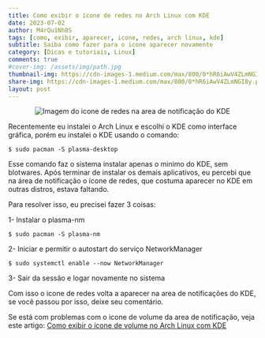 ```yaml
---
title: Como exibir o ícone de redes no Arch Linux com KDE
date: 2023-07-02
author: M4rQu1Nh0S
tags: [como, exibir, aparecer, icone, redes, arch linux, kde]
subtitle: Saiba como fazer para o icone aparecer novamente
category: [Dicas e tutoriais, Linux]
comments: true
#cover-img: /assets/img/path.jpg
thumbnail-img: https://cdn-images-1.medium.com/max/800/0*hR6iAwV4ZLmNGI8y.png
share-img: https://cdn-images-1.medium.com/max/800/0*hR6iAwV4ZLmNGI8y.png
layout: post
---
```


<p align='center'><img alt='Imagem do icone de redes na area de notificação do KDE' src="https://cdn-images-1.medium.com/max/800/0*hR6iAwV4ZLmNGI8y.png"/></p>
Recentemente eu instalei o Arch Linux e escolhi o KDE como interface gráfica, porém eu instalei o KDE usando o comando:

    $ sudo pacman -S plasma-desktop

Esse comando faz o sistema instalar apenas o minimo do KDE, sem blotwares. Após terminar de instalar os demais aplicativos, eu percebi que na área de notificação o ícone de redes, que costuma aparecer no KDE em outras distros, estava faltando.

Para resolver isso, eu precisei fazer 3 coisas:

1- Instalar o plasma-nm

    $ sudo pacman -S plasma-nm

2- Iniciar e permitir o autostart do serviço NetworkManager

    $ sudo systemctl enable --now NetworkManager

3- Sair da sessão e logar novamente no sistema

Com isso o icone de redes volta a aparecer na area de notificações do KDE, se você passou por isso, deixe seu comentário.

Se está com problemas com o icone de volume da area de notificação, veja este artigo:
[Como exibir o ícone de volume no Arch Linux com KDE](https://marcosfs93.github.io/2023-07-02-como-exibir-icone-volume-kde-arch-linux/)
